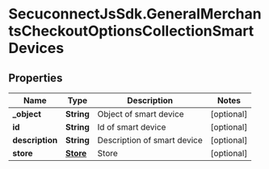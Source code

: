 # SecuconnectJsSdk.GeneralMerchantsCheckoutOptionsCollectionSmartDevices

## Properties
Name | Type | Description | Notes
------------ | ------------- | ------------- | -------------
**_object** | **String** | Object of smart device | [optional] 
**id** | **String** | Id of smart device | [optional] 
**description** | **String** | Description of smart device | [optional] 
**store** | [**Store**](Store.md) | Store | [optional] 


